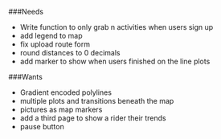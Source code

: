 ###Needs
* Write function to only grab n activities when users sign up
* add legend to map
* fix upload route form
* round distances to 0 decimals
* add marker to show when users finished on the line plots



###Wants
* Gradient encoded polylines
* multiple plots and transitions beneath the map
* pictures as map markers
* add a third page to show a rider their trends
* pause button


